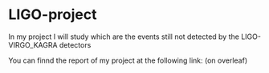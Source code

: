 # LIGO-project
In my project I will study which are the events still not detected by the LIGO-VIRGO_KAGRA detectors


You can finnd the report of my project at the following link:
(on overleaf)
